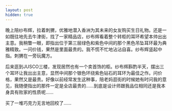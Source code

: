 ```yaml
---
layout: post
hidden: true
---
```

晚上陪纱布辉，拉着刺猬，优雅地潜入香洲为其未来的女友购买生日礼物。还是一如既往地先去牛津街，找了一家精品店，纱布辉看着整个转柜的耳环希望本帅出出主意。我稍瞥一眼，即指出位于第三层绿色和紫色中间的那个黑色吊坠耳环最为典雅精致。一问价钱，果然是里面最贵的。我不慌不忙地沾沾自喜。纱布辉竖起中指。刺猬在一旁玩魔方。
  
后来逛到JUSCO三楼，发现居然也有一个卖首饰的柜。纱布辉斟酌半天，摆出三个耳环让我出出主意，显然中间那个银色环绕紫色钻石的耳环为最佳之作。问价格，果然又是最贵。好像以前经常发生这种事，陪老妈逛街的时候她有时问我的意见，我随便指出的那件一定是全店最贵的……到底是设计师跟我品位相同还是我本身具有败家的性质呢…… 

买了一堆巧克力无言地回校了……